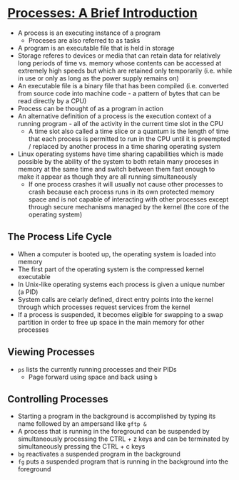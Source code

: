 # [Processes: A Brief Introduction](http://www.linfo.org/process.html)

* A process is an executing instance of a program
  * Proceses are also referred to as tasks
* A program is an executable file that is held in storage
* Storage referes to devices or media that can retain data for relatively long periods of time vs. memory whose contents can be accessed at extremely high speeds but which are retained only temporarily (i.e. while in use or only as long as the power supply remains on)
* An executable file is a binary file that has been compiled (i.e. converted from source code into machine code - a pattern of bytes that can be read directly by a CPU)
* Process can be thought of as a program in action
* An alternative definition of a process is the execution context of a running program - all of the activity in the current time slot in the CPU
  * A time slot also called a time slice or a quantum is the length of time that each process is permitted to run in the CPU until it is preempted / replaced by another process in a time sharing operating system
* Linux operating systems have time sharing capabilities which is made possible by the ability of the system to both retain many proceses in memory at the same time and switch between them fast enough to make it appear as though they are all running simultaneously
  * If one process crashes it will usually not cause other processes to crash because each process runs in its own protected memory space and is not capable of interacting with other processes except through secure mechanisms managed by the kernel (the core of the operating system)

## The Process Life Cycle

* When a computer is booted up, the operating system is loaded into memory
* The first part of the operating system is the compressed kernel executable
* In Unix-like operating systems each process is given a unique number (a PID)
* System calls are celarly defined, direct entry points into the kernel through which processes request services from the kernel
* If a process is suspended, it becomes eligible for swapping to a swap partition in order to free up space in the main memory for other processes

## Viewing Processes

* `ps` lists the currently running processes and their PIDs
  * Page forward using space and back using `b`

## Controlling Processes

* Starting a program in the background is accomplished by typing its name followed by an ampersand like `gftp &`
* A process that is running in the foreground can be suspended by simultaneously processing the CTRL + z keys and can be terminated by simultaneously pressing the CTRL + c keys
* `bg` reactivates a suspended program in the background
* `fg` puts a suspended program that is running in the background into the foreground
